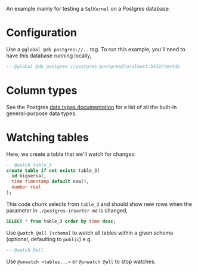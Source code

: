 An example mainly for testing a `SqlKernel` on a Postgres database.

# Configuration

Use a `@global @db postgres://..` tag. To run this example, you'll need to have this database running locally,

```sql exec
-- @global @db postgres://postgres:postgres@localhost:5432/testdb
```

# Column types

See the Postgres [data types documentation](https://www.postgresql.org/docs/current/datatype.html) for a list of all the built-in general-purpose data types.

# Watching tables

Here, we create a table that we'll watch for changes:

```sql exec
-- @watch table_3
create table if not exists table_3(
  id bigserial,
  time timestamp default now(),
  number real
);
```

This code chunk selects from `table_3` and should show new rows when the parameter in `./postgres-inserter.md` is changed,

```sql exec
SELECT * from table_3 order by time desc;
```

Use `@watch @all [schema]` to watch all tables within a given schema (optional, defaulting to `public`) e.g.

```sql exec
-- @watch @all
```

Use `@unwatch <tables...>` or `@unwatch @all` to stop watches.
